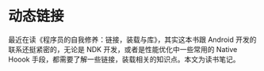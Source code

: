 # 动态链接
最近在读《程序员的自我修养：链接，装载与库》，其实这本书跟 Android 开发的联系还挺紧密的，无论是 NDK 开发，或者是性能优化中一些常用的 Native Hoook 手段，都需要了解一些链接，装载相关的知识点。本文为读书笔记。


